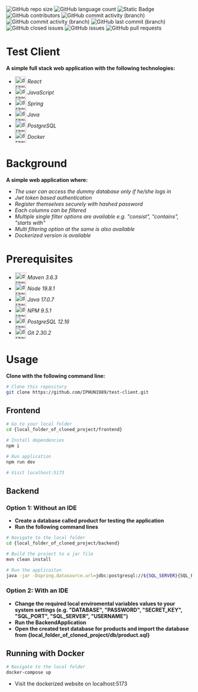 ![GitHub repo size](https://img.shields.io/github/repo-size/IPHUN1989/test-client)
![GitHub language count](https://img.shields.io/github/languages/count/IPHUN1989/test-client)
![Static Badge](https://img.shields.io/badge/total%20number%20of%20tracked%20files-90-blue)
![GitHub contributors](https://img.shields.io/github/contributors/IPHUN1989/test-client)
![GitHub commit activity (branch)](https://img.shields.io/github/commit-activity/t/IPHUN1989/test-client?label=total%20commits)
![GitHub commit activity (branch)](https://img.shields.io/github/commit-activity/m/IPHUN1989/test-client?label=monthly%20commits)
![GitHub last commit (branch)](https://img.shields.io/github/last-commit/IPHUN1989/test-client/frontend-filter-solution)
![GitHub closed issues](https://img.shields.io/github/issues-closed/IPHUN1989/test-client)
![GitHub issues](https://img.shields.io/github/issues-raw/IPHUN1989/test-client)
![GitHub pull requests](https://img.shields.io/github/issues-pr/IPHUN1989/test-client)




# Test Client
**A simple full stack web application with the following technologies:**
- <img src="https://raw.githubusercontent.com/yurijserrano/Github-Profile-Readme-Logos/042e36c55d4d757621dedc4f03108213fbb57ec4/frameworks/react.svg" alt="drawing" width="30" align="center"/> *React* 
- <img src="https://raw.githubusercontent.com/yurijserrano/Github-Profile-Readme-Logos/042e36c55d4d757621dedc4f03108213fbb57ec4/programming%20languages/javascript.svg" alt="drawing" width="30" align="center"/> *JavaScript*
-  <img src="https://raw.githubusercontent.com/yurijserrano/Github-Profile-Readme-Logos/042e36c55d4d757621dedc4f03108213fbb57ec4/frameworks/spring.svg" alt="drawing" width="30" align="center"/> *Spring*
- <img src="https://raw.githubusercontent.com/yurijserrano/Github-Profile-Readme-Logos/042e36c55d4d757621dedc4f03108213fbb57ec4/programming%20languages/java.svg" alt="drawing" width="30" align="center"/> *Java* 
- <img src="https://raw.githubusercontent.com/yurijserrano/Github-Profile-Readme-Logos/042e36c55d4d757621dedc4f03108213fbb57ec4/databases/postgresql.svg" alt="drawing" width="30" align="center"/> *PostgreSQL*
- <img src="https://raw.githubusercontent.com/yurijserrano/Github-Profile-Readme-Logos/042e36c55d4d757621dedc4f03108213fbb57ec4/cloud/docker.svg" alt="drawing" width="30" align="center"/> *Docker*

# Background
**A simple web application where:**
- *The user can access the dummy database only if he/she logs in*
- *Jwt token based authentication*
- *Register themselves securely with hashed password*
- *Each columns can be filtered*
- *Multiple single filter options are available e.g. "consist", "contains", "starts with"*
- *Multi filtering option at the same is also available*
- *Dockerized version is available*

# Prerequisites
- <img src="https://upload.wikimedia.org/wikipedia/commons/5/52/Apache_Maven_logo.svg" alt="drawing" width="30" align="center"/> *Maven 3.6.3*
- <img src="https://raw.githubusercontent.com/yurijserrano/Github-Profile-Readme-Logos/042e36c55d4d757621dedc4f03108213fbb57ec4/frameworks/nodejs.svg" alt="drawing" width="30" align="center"/> *Node 19.8.1*
- <img src="https://raw.githubusercontent.com/yurijserrano/Github-Profile-Readme-Logos/042e36c55d4d757621dedc4f03108213fbb57ec4/programming%20languages/java.svg" alt="drawing" width="30" align="center"/> *Java 17.0.7*
- <img src="https://raw.githubusercontent.com/yurijserrano/Github-Profile-Readme-Logos/042e36c55d4d757621dedc4f03108213fbb57ec4/others/npm.svg" alt="drawing" width="30" align="center"/> *NPM 9.5.1*
- <img src="https://raw.githubusercontent.com/yurijserrano/Github-Profile-Readme-Logos/042e36c55d4d757621dedc4f03108213fbb57ec4/databases/postgresql.svg" alt="drawing" width="30" align="center"/> *PostgreSQL 12.16*
- <img src="https://raw.githubusercontent.com/yurijserrano/Github-Profile-Readme-Logos/042e36c55d4d757621dedc4f03108213fbb57ec4/others/git.svg" alt="drawing" width="30" align="center"/> *Git 2.30.2*

# Usage

**Clone with the following command line:**

```bash
# Clone this repository
git clone https://github.com/IPHUN1989/test-client.git

```

## Frontend 

```bash
# Go to your local folder
cd {local_folder_of_cloned_project/frontend}

# Install dependencies
npm i

# Run application
npm run dev

# Visit localhost:5173

```

## Backend

### Option 1: Without an IDE

- **Create a database called product for testing the application**
- **Run the following command lines**

```bash
# Navigate to the local folder
cd {local_folder_of_cloned_project/backend}

# Build the project to a jar file
mvn clean install

# Run the applicaiton
java -jar -Dspring.datasource.url=jdbc:postgresql://${SQL_SERVER}{SQL_PORT}/${DATABASE} -Dspring.datasource.password=${PASSWORD} -Dapplication.secret=${SECRET_KEY} -Dapplication.username=${USERNAME} backend-0.0.1-SNAPSHOT.jar
```

### Option 2: With an IDE

- **Change the required local enviromental variables values to your system settings (e.g. "DATABASE", "PASSWORD", "SECRET_KEY", "SQL_PORT", "SQL_SERVER", "USERNAME")**
- **Run the BackendApplication**
- **Open the created test database for products and import the database from {local_folder_of_cloned_project/db/product.sql}**


##  Running with Docker

```bash
# Navigate to the local folder
docker-compose up
```
- Visit the dockerized website on localhost:5173
